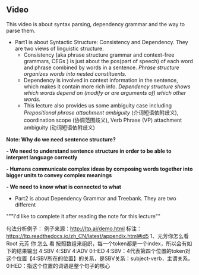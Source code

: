 ## Video
This video is about syntax parsing, dependency grammar and the way to parse them. 

- Part1 is about Syntactic Structure: Consistency and Dependency. They are two views of linguistic structure. 
  - Consistency (aka phrase structure grammar and context-free grammars, CEGs ) is just about the pos(part of speech) of each word and phrase combined by words in a sentence. *Phrase structure organizes words into nested constituents.*
  - Dependency is involved in context information in the sentence, which makes it contain more rich info. *Dependency structure shows which words depend on (modify or*
    *are arguments of) which other words.*
  - This lecture also provides us some ambiguity case including *Prepositional phrase attachment ambiguity* (介词短语依附歧义), coordination scope (协调范围歧义), Verb Phrase (VP) attachment ambiguity (动词短语依附歧义)

**Note: Why do we need sentence structure?**

**- We need to understand sentence structure in order to be able to interpret language correctly** 

**- Humans communicate complex ideas by composing words together into bigger units to convey complex meanings** 

**- We need to know what is connected to what** 

- Part2 is about Dependency Grammar and Treebank. They are two different 

"""I'd like to complete it after reading the note for this lecture""


句法分析例子：
例子来源：http://ltp.ai/demo.html
标注：https://ltp.readthedocs.io/zh_CN/latest/appendix.html#id5
1、元芳你怎么看
Root 元芳 你 怎么 看
按照数组来组织，每一个token都是一个index，所以会有如下的结果输出
<space> 4:SBV	4:SBV	4:ADV	0:HED
4:SBV：4代表第四个位置的token对这个位置【4:SBV所在的位置】的关系，是SBV关系：subject-verb，主谓关系。
0:HED：指这个位置的词语是整个句子的核心
